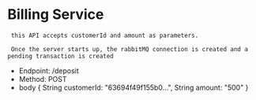 # Billing Service

```
 this API accepts customerId and amount as parameters.

 Once the server starts up, the rabbitMQ connection is created and a pending transaction is created

```
- Endpoint: /deposit
- Method: POST
- body
   {
     String customerId: "63694f49f155b0...",
     String amount: "500"
   }
